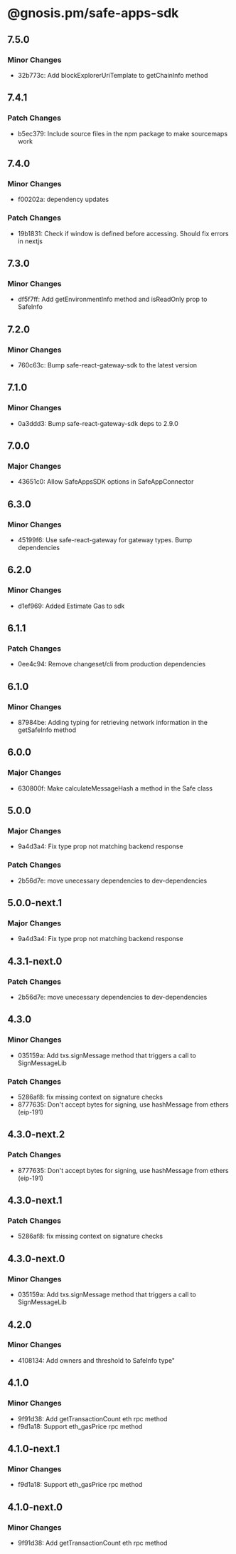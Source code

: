 # @gnosis.pm/safe-apps-sdk

## 7.5.0

### Minor Changes

- 32b773c: Add blockExplorerUriTemplate to getChainInfo method

## 7.4.1

### Patch Changes

- b5ec379: Include source files in the npm package to make sourcemaps work

## 7.4.0

### Minor Changes

- f00202a: dependency updates

### Patch Changes

- 19b1831: Check if window is defined before accessing. Should fix errors in nextjs

## 7.3.0

### Minor Changes

- df5f7ff: Add getEnvironmentInfo method and isReadOnly prop to SafeInfo

## 7.2.0

### Minor Changes

- 760c63c: Bump safe-react-gateway-sdk to the latest version

## 7.1.0

### Minor Changes

- 0a3ddd3: Bump safe-react-gateway-sdk deps to 2.9.0

## 7.0.0

### Major Changes

- 43651c0: Allow SafeAppsSDK options in SafeAppConnector

## 6.3.0

### Minor Changes

- 45199f6: Use safe-react-gateway for gateway types. Bump dependencies

## 6.2.0

### Minor Changes

- d1ef969: Added Estimate Gas to sdk

## 6.1.1

### Patch Changes

- 0ee4c94: Remove changeset/cli from production dependencies

## 6.1.0

### Minor Changes

- 87984be: Adding typing for retrieving network information in the getSafeInfo method

## 6.0.0

### Major Changes

- 630800f: Make calculateMessageHash a method in the Safe class

## 5.0.0

### Major Changes

- 9a4d3a4: Fix type prop not matching backend response

### Patch Changes

- 2b56d7e: move unecessary dependencies to dev-dependencies

## 5.0.0-next.1

### Major Changes

- 9a4d3a4: Fix type prop not matching backend response

## 4.3.1-next.0

### Patch Changes

- 2b56d7e: move unecessary dependencies to dev-dependencies

## 4.3.0

### Minor Changes

- 035159a: Add txs.signMessage method that triggers a call to SignMessageLib

### Patch Changes

- 5286af8: fix missing context on signature checks
- 8777635: Don't accept bytes for signing, use hashMessage from ethers (eip-191)

## 4.3.0-next.2

### Patch Changes

- 8777635: Don't accept bytes for signing, use hashMessage from ethers (eip-191)

## 4.3.0-next.1

### Patch Changes

- 5286af8: fix missing context on signature checks

## 4.3.0-next.0

### Minor Changes

- 035159a: Add txs.signMessage method that triggers a call to SignMessageLib

## 4.2.0

### Minor Changes

- 4108134: Add owners and threshold to SafeInfo type"

## 4.1.0

### Minor Changes

- 9f91d38: Add getTransactionCount eth rpc method
- f9d1a18: Support eth_gasPrice rpc method

## 4.1.0-next.1

### Minor Changes

- f9d1a18: Support eth_gasPrice rpc method

## 4.1.0-next.0

### Minor Changes

- 9f91d38: Add getTransactionCount eth rpc method
